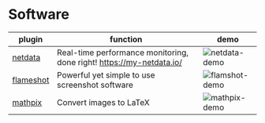 # Software

| plugin | function | demo |
| ------ | -------- | ---- |
| [netdata](https://github.com/netdata/netdata) | Real-time performance monitoring, done right! https://my-netdata.io/ | ![netdata-demo](https://user-images.githubusercontent.com/2662304/48307727-9175c800-e55b-11e8-92d8-a581d60a4889.gif) |
| [flameshot](https://github.com/lupoDharkael/flameshot) | Powerful yet simple to use screenshot software | ![flamshot-demo](https://github.com/lupoDharkael/flameshot/raw/master/img/preview/animatedUsage.gif) |
| [mathpix](https://mathpix.com/) | Convert images to LaTeX | ![mathpix-demo](https://mathpix.com/images/snip-page/gif_3.gif) |
